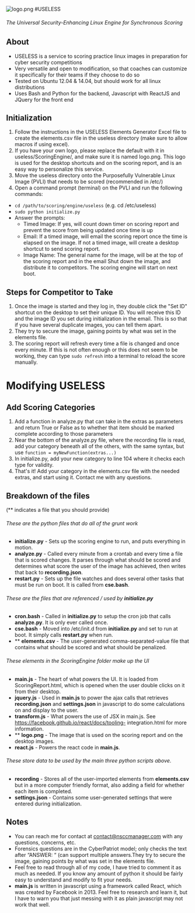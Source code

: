 ![logo.png](https://bitbucket.org/repo/g4odBK/images/2853706246-logo.png)
#USELESS

###### The Universal Security-Enhancing Linux Engine for Synchronous Scoring

## About
* USELESS is a service to scoring practice linux images in preparation for cyber security competitions
* Very versatile and open to modification, so that coaches can customize it specifically for their teams if they choose to do so
* Tested on Ubuntu 12.04 & 14.04, but should work for all linux distributions
* Uses Bash and Python for the backend, Javascript with ReactJS and JQuery for the front end

## Initialization
1. Follow the instructions in the USELESS Elements Generator Excel file to create the elements.csv file in the useless directory (make sure to allow macros if using excel).
2. If you have your own logo, please replace the default with it in useless/ScoringEngine/, and make sure it is named logo.png. This logo is used for the desktop shortcuts and on the scoring report, and is an easy way to personalize this service.
3. Move the useless directory onto the Purposefully Vulnerable Linux Image (PVLI) that needs to be scored (recommended in /etc/)
4. Open a command prompt (terminal) on the PVLI and run the following commands:
  * ``` cd /path/to/scoring/engine/useless ``` (e.g. cd /etc/useless)
  * ``` sudo python initialize.py ```
  * Answer the prompts:
    * Timed Image: If yes, will count down timer on scoring report and prevent the score from being updated once time is up
    * Email: If a timed image, will email the scoring report once the time is elapsed on the image. If not a timed image, will create a desktop shortcut to send scoring report.
    * Image Name: The general name for the image, will be at the top of the scoring report and in the email Shut down the image, and distribute it to competitors. The scoring engine will start on next boot.
  
## Steps for Competitor to Take
1. Once the image is started and they log in, they double click the "Set ID" shortcut on the desktop to set their unique ID. You will receive this ID and the image ID you set during initialization in the email. This is so that if you have several duplicate images, you can tell them apart.
2. They try to secure the image, gaining points by what was set in the elements file.
3. The scoring report will refresh every time a file is changed and once every minute. If this is not often enough or this does not seem to be working, they can type ``` sudo refresh ``` into a terminal to reload the score manually.

# Modifying USELESS
## Add Scoring Categories
1. Add a function in analyze.py that can take in the extras as parameters and return True or False as to whether that item should be marked complete according to those parameters
2. Near the bottom of the analyze.py file, where the recording file is read, add your category beneath all of the others, with the same syntax, but use ``` function = myNewFunction(extras...) ```
3. In initialize.py, add your new category to line 104 where it checks each type for validity.
4. That's it! Add your category in the elements.csv file with the needed extras, and start using it. Contact me
with any questions.

## Breakdown of the files
(** indicates a file that you should provide)


###### These are the python files that do all of the grunt work
* **initialize.py** - Sets up the scoring engine to run, and puts everything in motion.
* **analyze.py** - Called every minute from a crontab and every time a file that is scored changes. It parses through what should be scored and determines what score the user of the image has achieved, then writes that back to **recording.json**.
* **restart.py** - Sets up the file watches and does several other tasks that must be run on boot. It is called from **cse.bash**.


###### These are the files that are referenced / used by **initialize.py**
* **cron.bash** - Called in **initialize.py** to setup the cron job that calls **analyze.py**. It is only ever called once.
* **cse.bash** - Moved into /etc/init.d from **initialize.py** and set to run at boot. It simply calls **restart.py** when run.
* ** **elements.csv** - The user-generated comma-separated-value file that contains what should be scored and what should be penalized.


###### These elements in the ScoringEngine folder make up the UI
* **main.js** - The heart of what powers the UI. It is loaded from ScoringReport.html, which is opened when the user double clicks on it from their desktop.
* **jquery.js** - Used in **main.js** to power the ajax calls that retrieves **recording.json** and **settings.json** in javascript to do some calculations on and display to the user.
* **transform.js** - What powers the use of JSX in main.js. See https://facebook.github.io/react/docs/tooling- integration.html for more information.
* ** **logo.png** - The image that is used on the scoring report and on the desktop images.
* **react.js** - Powers the react code in **main.js**.


###### These store data to be used by the main three python scripts above.
* **recording** - Stores all of the user-imported elements from **elements.csv** but in a more computer friendly format, also adding a field for whether each item is completed.
* **settings.json** - Contains some user-generated settings that were entered during initialization.


## Notes
* You can reach me for contact at contact@nsccmanager.com with any questions, concerns, etc.
* Forensics questions are in the CyberPatriot model; only checks the text after “ANSWER: “ (can support multiple answers.They try to secure the image, gaining points by what was set in the elements file.
* Feel free to read through all of my code, I have tried to comment it as much as needed. If you know any amount of python it should be fairly easy to understand and modify to fit your needs.
* **main.js** is written in javascript using a framework called React, which was created by Facebook in 2013. Feel free to research and learn it, but I have to warn you that just messing with it as plain javascript may not work that well.